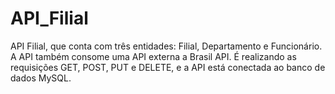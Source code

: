 # API_Filial
API Filial, que conta com três entidades: Filial, Departamento e Funcionário. A API também consome uma API externa a Brasil API.  É realizando as requisições GET, POST, PUT e DELETE, e a API está conectada ao banco de dados MySQL. 
